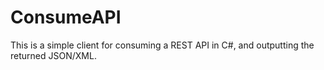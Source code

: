 # ConsumeAPI
This is a simple client for consuming a REST API in C#, and outputting the returned JSON/XML.
